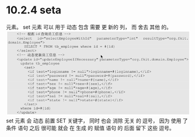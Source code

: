 # 10.2.4 seta

元素。 set 元素 可以 用于 动态 包含 需要 更 新的 列， 而 舍去 其他 的。![](/assets/employeemapperset.png)set 元素 会 动态 前置 SET 关键字， 同时 也会 消除 无关 的 逗号， 因为 使用 了 条件 语句 之后 很可能 就会 在 生成 的 赋值 语句 的 后面 留下 这些 逗号。

